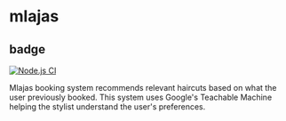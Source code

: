 # mlajas 

## badge
[![Node.js CI](https://github.com/tommyshado/mlajas-barbershop/actions/workflows/node.js.yml/badge.svg)](https://github.com/tommyshado/mlajas-barbershop/actions/workflows/node.js.yml)

Mlajas booking system recommends relevant haircuts based on what the user previously booked. This system uses Google's Teachable Machine helping the stylist understand the user's preferences.
